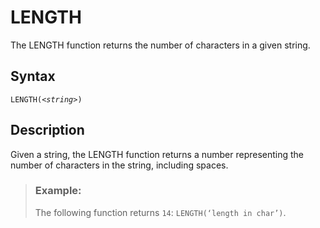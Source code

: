 <!-- loioc8a6fc5a3e8a4bf99bdb20465849a2fa -->

# LENGTH

The LENGTH function returns the number of characters in a given string.



<a name="loioc8a6fc5a3e8a4bf99bdb20465849a2fa__section_akq_5xx_s4b"/>

## Syntax

<code>LENGTH(<i class="varname">&lt;string&gt;</i>)</code>



<a name="loioc8a6fc5a3e8a4bf99bdb20465849a2fa__section_bkq_5xx_s4b"/>

## Description

Given a string, the LENGTH function returns a number representing the number of characters in the string, including spaces.



> ### Example:  
> The following function returns `14`: `LENGTH(‘length in char’)`.

